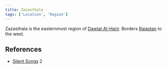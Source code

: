 ```yaml
---
title: Zazasthala
tags: ['Location', 'Region']
---
```

Zazasthala is the easternmost region of [Dawlat Al-Harir](/_wiki/dawlat-al-harir.md). Borders [Rajastan](/_wiki/rajastan.md) to the west.

## References
- [Silent Songs](/_wiki/silent-songs.md) 2
